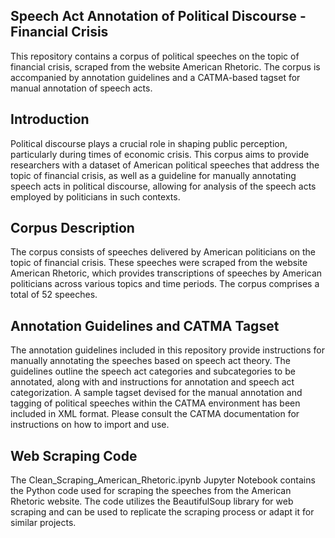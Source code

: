 ## Speech Act Annotation of Political Discourse - Financial Crisis
This repository contains a corpus of political speeches on the topic of financial crisis, scraped from the website American Rhetoric. The corpus is accompanied by annotation guidelines and a CATMA-based tagset for manual annotation of speech acts.

## Introduction
Political discourse plays a crucial role in shaping public perception, particularly during times of economic crisis. This corpus aims to provide researchers with a dataset of American political speeches that address the topic of financial crisis, as well as a guideline for manually annotating speech acts in political discourse, allowing for analysis of the speech acts employed by politicians in such contexts.

## Corpus Description
The corpus consists of speeches delivered by American politicians on the topic of financial crisis. These speeches were scraped from the website American Rhetoric, which provides transcriptions of speeches by American politicians across various topics and time periods. The corpus comprises a total of 52 speeches.

## Annotation Guidelines and CATMA Tagset
The annotation guidelines included in this repository provide instructions for manually annotating the speeches based on speech act theory. The guidelines outline the speech act categories and subcategories to be annotated, along with and instructions for annotation and speech act categorization. A sample tagset devised for the manual annotation and tagging of political speeches within the CATMA environment has been included in XML format. Please consult the CATMA documentation for instructions on how to import and use.

## Web Scraping Code
The Clean_Scraping_American_Rhetoric.ipynb Jupyter Notebook contains the Python code used for scraping the speeches from the American Rhetoric website. The code utilizes the BeautifulSoup library for web scraping and can be used to replicate the scraping process or adapt it for similar projects.
